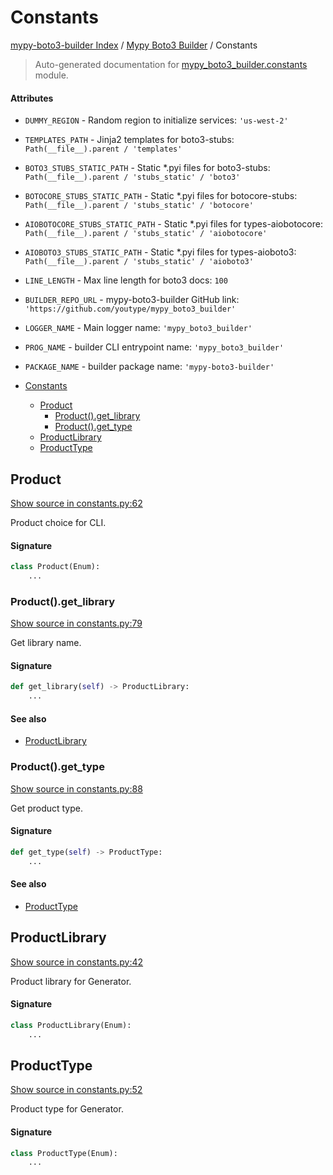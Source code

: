 # Constants

[mypy-boto3-builder Index](../README.md#mypy-boto3-builder-index) /
[Mypy Boto3 Builder](./index.md#mypy-boto3-builder) /
Constants

> Auto-generated documentation for [mypy_boto3_builder.constants](https://github.com/youtype/mypy_boto3_builder/blob/main/mypy_boto3_builder/constants.py) module.

#### Attributes

- `DUMMY_REGION` - Random region to initialize services: `'us-west-2'`

- `TEMPLATES_PATH` - Jinja2 templates for boto3-stubs: `Path(__file__).parent / 'templates'`

- `BOTO3_STUBS_STATIC_PATH` - Static *.pyi files for boto3-stubs: `Path(__file__).parent / 'stubs_static' / 'boto3'`

- `BOTOCORE_STUBS_STATIC_PATH` - Static *.pyi files for botocore-stubs: `Path(__file__).parent / 'stubs_static' / 'botocore'`

- `AIOBOTOCORE_STUBS_STATIC_PATH` - Static *.pyi files for types-aiobotocore: `Path(__file__).parent / 'stubs_static' / 'aiobotocore'`

- `AIOBOTO3_STUBS_STATIC_PATH` - Static *.pyi files for types-aioboto3: `Path(__file__).parent / 'stubs_static' / 'aioboto3'`

- `LINE_LENGTH` - Max line length for boto3 docs: `100`

- `BUILDER_REPO_URL` - mypy-boto3-builder GitHub link: `'https://github.com/youtype/mypy_boto3_builder'`

- `LOGGER_NAME` - Main logger name: `'mypy_boto3_builder'`

- `PROG_NAME` - builder CLI entrypoint name: `'mypy_boto3_builder'`

- `PACKAGE_NAME` - builder package name: `'mypy-boto3-builder'`


- [Constants](#constants)
  - [Product](#product)
    - [Product().get_library](#product()get_library)
    - [Product().get_type](#product()get_type)
  - [ProductLibrary](#productlibrary)
  - [ProductType](#producttype)

## Product

[Show source in constants.py:62](https://github.com/youtype/mypy_boto3_builder/blob/main/mypy_boto3_builder/constants.py#L62)

Product choice for CLI.

#### Signature

```python
class Product(Enum):
    ...
```

### Product().get_library

[Show source in constants.py:79](https://github.com/youtype/mypy_boto3_builder/blob/main/mypy_boto3_builder/constants.py#L79)

Get library name.

#### Signature

```python
def get_library(self) -> ProductLibrary:
    ...
```

#### See also

- [ProductLibrary](#productlibrary)

### Product().get_type

[Show source in constants.py:88](https://github.com/youtype/mypy_boto3_builder/blob/main/mypy_boto3_builder/constants.py#L88)

Get product type.

#### Signature

```python
def get_type(self) -> ProductType:
    ...
```

#### See also

- [ProductType](#producttype)



## ProductLibrary

[Show source in constants.py:42](https://github.com/youtype/mypy_boto3_builder/blob/main/mypy_boto3_builder/constants.py#L42)

Product library for Generator.

#### Signature

```python
class ProductLibrary(Enum):
    ...
```



## ProductType

[Show source in constants.py:52](https://github.com/youtype/mypy_boto3_builder/blob/main/mypy_boto3_builder/constants.py#L52)

Product type for Generator.

#### Signature

```python
class ProductType(Enum):
    ...
```


